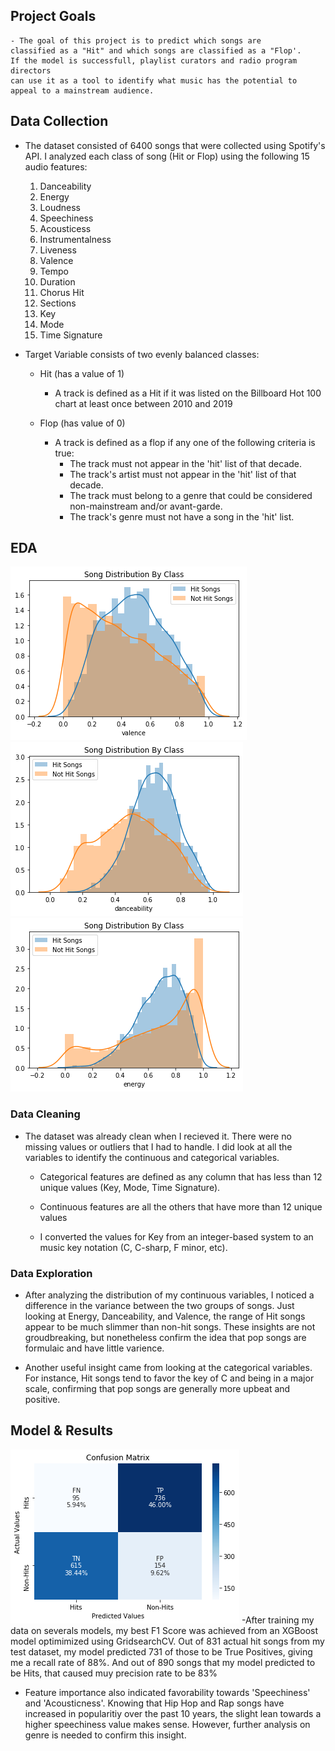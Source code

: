 
## Project Goals
    - The goal of this project is to predict which songs are 
    classified as a "Hit" and which songs are classified as a "Flop'. 
    If the model is successfull, playlist curators and radio program directors 
    can use it as a tool to identify what music has the potential to appeal to a mainstream audience. 


## Data Collection
   - The dataset consisted of 6400 songs that were collected using Spotify's API. 
    I analyzed each class of song (Hit or Flop) using the following 15 audio features:
        1. Danceability
        2. Energy
        3. Loudness
        4. Speechiness
        5. Acousticess
        6. Instrumentalness
        7. Liveness
        8. Valence
        9. Tempo
        10. Duration
        11. Chorus Hit
        12. Sections
        13. Key
        14. Mode
        15. Time Signature
    
   - Target Variable consists of two evenly balanced classes:
        - Hit (has a value of 1)
           - A track is defined as a Hit if it was listed on the Billboard Hot 100 chart at least once between 2010 and 2019
        
        - Flop (has value of 0)
           - A track is defined as a flop if any one of the following criteria is true:
                - The track must not appear in the 'hit' list of that decade.
                - The track's artist must not appear in the 'hit' list of that decade.
                - The track must belong to a genre that could be considered non-mainstream and/or 
                avant-garde.
                - The track's genre must not have a song in the 'hit' list.
                
## EDA
![](valence.png) ![](danceability.png) ![](energy.png)
### Data Cleaning
   - The dataset was already clean when I recieved it. There were no missing values or outliers that I had to handle. 
    I did look at all the variables to identify the continuous and categorical variables.
       
      - Categorical features are defined as any column that has less than 12 unique values 
        (Key, Mode, Time Signature).
       
      - Continuous features are all the others that have more than 12 unique values
       
      - I converted the values for Key from an integer-based system to an music key notation 
        (C, C-sharp, F minor, etc).

### Data Exploration
   - After analyzing the distribution of my continuous variables, 
    I noticed a difference in the variance between the two groups of songs. 
    Just looking at Energy, Danceability, and Valence, 
    the range of Hit songs appear to be much slimmer than non-hit songs. 
    These insights are not groudbreaking, but nonetheless confirm the idea 
    that pop songs are formulaic and have little varience.
   
   - Another useful insight came from looking at the categorical variables. 
    For instance, Hit songs tend to favor the key of C and being in a major scale, 
    confirming that pop songs are generally more upbeat and positive.



## Model & Results

![](confusionmatrix.png)
   -After training my data on severals models, my best F1 Score was achieved from an 
    XGBoost model optimimized using GridsearchCV. Out of 831 actual hit songs from my test dataset, 
    my model predicted 731 of those to be True Positives, 
    giving me a recall rate of 88%. And out of 890 songs that my model predicted to be Hits, 
    that caused muy precision rate to be 83%
    
    
   - Feature importance also indicated favorability towards 'Speechiness' and 'Acousticness'. 
    Knowing that Hip Hop and Rap songs have increased in popularitiy over the past 10 years, 
    the slight lean towards a higher speechiness value makes sense. However, 
    further analysis on genre is needed to confirm this insight.
